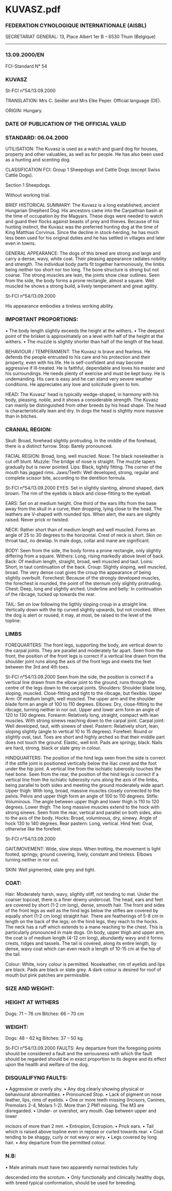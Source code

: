 # KUVASZ.pdf


### FEDERATION CYNOLOGIQUE INTERNATIONALE (AISBL)


SECRETARIAT GENERAL: 13, Place Albert 1er  B – 6530 Thuin (Belgique)
______________________________________________________________________________

### 13.09.2000/EN



FCI-Standard N° 54

### KUVASZ




St-FCI n°54/13.09.2000

TRANSLATION: Mrs C. Seidler and Mrs Elke Peper. Official
language (DE).

ORIGIN: Hungary.

### DATE OF PUBLICATION OF THE OFFICIAL VALID



### STANDARD: 06.04.2000



UTILISATION: The Kuvasz is used as a watch and guard dog for
houses, property and other valuables, as well as for people. He has
also been used as a hunting and scenting dog.

CLASSIFICATION FCI: Group 1
Sheepdogs and Cattle
Dogs (except Swiss
Cattle Dogs).


Section 1
Sheepdogs.


Without working trial.

BRIEF HISTORICAL SUMMARY: The Kuvasz is a long
established, ancient Hungarian Shepherd Dog. His ancestors came
into the Carpathian basin at the time of occupation by the Magyars.
These dogs were needed to watch and guard their flocks against
beasts of prey and thieves. Because of his hunting instinct, the
Kuvasz was the preferred hunting dog at the time of King Matthias
Corvinus. Since the decline in stock-herding, he has much less been
used for his original duties and he has settled in villages and later
even in towns.

GENERAL APPEARANCE: The dogs of this breed are strong and
large and carry a dense, wavy, white coat. Their pleasing appearance
radiates nobility and strength. The individual body parts fit together
harmoniously, the limbs being neither too short nor too long.
The bone structure is strong but not coarse. The strong muscles are
lean, the joints show clear outlines.
Seen from the side, the body forms a prone rectangle, almost a
square. Well muscled he shows a strong build, a lively temperament
and great agility.


St-FCI n°54/13.09.2000

His appearance embodies a tireless working ability.

### IMPORTANT PROPORTIONS:


•
The body length slightly exceeds the height at the withers.
•
The deepest point of the brisket is approximately on a level with
half of the height at the withers.
•
The muzzle is slightly shorter than half of the length of the head.

BEHAVIOUR / TEMPERAMENT: The Kuvasz is brave and
fearless. He defends the people entrusted to his care and his
protection and their property, even with his life. He is self-confident
and may become aggressive if ill-treated. He is faithful, dependable
and loves his master and his surroundings. He needs plenty of
exercise and must be kept busy. He is undemanding. His care is easy
and he can stand very severe weather conditions. He appreciates any
love and solicitude given to him.

HEAD: The Kuvasz' head is typically wedge-shaped, in harmony
with his body, pleasing, noble, and it shows a considerable strength.
The Kuvasz can mainly be distinguished from other breeds by his
head shape. The head is characteristically lean and dry. In dogs the
head is slightly more massive than in bitches.

### CRANIAL REGION:


Skull: Broad, forehead slightly protruding. In the middle of the
forehead, there is a distinct furrow.
Stop: Barely pronounced.

FACIAL REGION: Broad, long, well muscled.
Nose: The black noseleather is cut off blunt.
Muzzle: The bridge of nose is straight. The muzzle tapers gradually
but is never pointed.
Lips: Black, tightly fitting. The corner of the mouth has jagged rims.
Jaws/Teeth: Well developed, strong, regular and complete scissor
bite, according to the dentition formula.



St-FCI n°54/13.09.2000
EYES: Set in slightly slanting, almond shaped, dark brown. The rim
of the eyelids is black and close-fitting to the eyeball.

EARS: Set on at medium height. One third of the ears lifts from the
base away from the skull in a curve, then dropping, lying close to the
head. The leathers are V-shaped with rounded tips. When alert, the
ears are slightly raised. Never prick or twisted.

NECK: Rather short than of medium length and well muscled.
Forms an angle of 25 to 30 degrees to the horizontal. Crest of neck is
short. Skin on throat taut, no dewlap. In male dogs, collar and mane
are significant.

BODY: Seen from the side, the body forms a prone rectangle, only
slightly differing from a square.
Withers: Long, rising markedly above level of back.
Back: Of medium length, straight, broad, well muscled and taut.
Loins: Short, in taut continuation of the back.
Croup: Slightly sloping, well muscled, broad. The very dense coat
gives the croup the appearance of being slightly overbuilt.
Forechest: Because of the strongly developed muscles, the forechest
is rounded, the point of the sternum only slightly protruding.
Chest: Deep, long and slightly arched.
Underline and belly: In continuation of the ribcage, tucked up
towards the rear.

TAIL: Set on low following the ligthly sloping croup in a straight
line. Vertically down with the tip curved slightly upwards, but not
crooked. When the dog is alert or roused, it may, at most, be raised to
the level of the topline.

### LIMBS



FOREQUARTERS: The front legs, supporting the body, are vertical
down to the carpal joints. They are parallel and moderately far apart.
Seen from the front, the position of the front legs is correct if a
vertical line drawn from the shoulder joint runs along the axis of the
front legs and meets the feet between the 3rd and 4th toes.


St-FCI n°54/13.09.2000
Seen from the side, the position is correct if a vertical line drawn
from the elbow joint to the ground, runs through the centre of the
legs down to the carpal joints.
Shoulders: Shoulder blade long, sloping, muscled. Close-fitting and
tight to the ribcage, but flexible.
Upper Arm: Of medium length, well muscled. The upper arm and the
shoulder blade form an angle of 100 to 110 degrees.
Elbows: Dry, close-fitting to the ribcage, turning neither in nor out.
Upper and lower arm form an angle of 120 to 130 degrees.
Forearm: Relatively long, straight, compact with lean muscles. With
strong sinews reaching down to the carpal joint.
Carpal joint: Well developed, taut, with sinews of steel.
Pastern: Relatively short, lean, sloping slightly (angle to vertical 10
to 15 degrees).
Forefeet: Round or slightly oval, taut. Toes are short and highly
arched so that their middle part does not touch the ground. Elastic,
well knit. Pads are springy, black. Nails are hard, strong, black or
slate grey in colour.

HINDQUARTERS: The position of the hind legs seen from the side
is correct if the stifle joint is positioned vertically below the iliac
crest and the foot under the hip joint. A vertical line from the
ischiatic tuberosity touches the heel bone. Seen from the rear, the
position of the hind legs is correct if a vertical line from the ischiatic
tuberosity runs along the axis of the limbs, being parallel to both
sides and meeting the ground moderately wide apart.
Upper thigh: With long, broad, massive muscles closely connected to
the pelvis. Pelvis and upper thigh form an angle of 100 to 110
degrees.
Stifle: Voluminous. The angle between upper thigh and lower thigh
is 110 to 120 degrees.
Lower thigh: The long massive muscles extend to the hock with
strong sinews. Seen from the rear, vertical and parallel on both sides,
also to the axis of the body.
Hocks: Broad, voluminous, dry, sinewy. Angle of hock 130 to 140
degrees.
Rear pastern: Long, vertical.
Hind feet: Oval, otherwise like the forefeet.


St-FCI n°54/13.09.2000

GAIT/MOVEMENT: Wide, slow steps. When trotting, the
movement is light footed, springy, ground covering, lively, constant
and tireless. Elbows turning neither in nor out.

SKIN: Well pigmented, slate grey and tight.

### COAT:


Hair: Moderately harsh, wavy, slightly stiff, not tending to mat.
Under the coarser topcoat, there is a finer downy undercoat.  The
head, ears and feet are covered by short (1-2 cm long), dense, smooth
hair.   The front and sides of the front legs as well as the hind legs
below the stifles are covered by equally short (1-2 cm long) straight
hair.
There are featherings of 5-8 cm in length on the back of the legs; on
the hind legs, they reach to the hocks.  The neck has a ruff which
extends to a mane reaching to the chest. This is particularly
pronounced in male dogs.
On body, upper thigh and upper arm, the coat is of medium length
(4-12 cm long), abundantly wavy and it forms crests, ridges and
tassels. The tail is covered, along its entire length, by dense, wavy
coat which can even reach a length of 10-15 cm at the hip of the tail.

Colour: White, ivory colour is permitted. Noseleather, rim of eyelids
and lips are black. Pads are black or slate grey. A dark colour is
desired for roof of mouth but pink patches are permissible.

### SIZE AND WEIGHT:



### HEIGHT AT WITHERS



Dogs:
71 – 76 cm
Bitches:
66 – 70 cm

### WEIGHT:



Dogs:
48 – 62 kg
Bitches:
37 – 50 kg.



St-FCI n°54/13.09.2000
FAULTS: Any departure from the foregoing points should be
considered a fault and the seriousness with which the fault should be
regarded should be in exact proportion to its degree and its effect
upon the health and welfare of the dog.

### DISQUALIFYNG FAULTS:


•
Aggressive or overly shy.
•
Any dog clearly showing physical or behavioural abnormalities.
•
Pronounced Stop.
•
Lack of pigment on nose leather, lips, rims of eyelids.
•
One or more teeth missing (Incisors, Canines, Premolars 2-4,
Molars 1-2).  More than 2 PM1 missing. The M3 are
disregarded.
•
Under- or overshot, wry mouth. Gap between upper and lower

incisors of more than 2 mm.
•
Entropion, Ectropion.
•
Prick ears.
•
Tail which is raised above topline even in repose or curled
towards rear.
•
Coat tending to be shaggy, curly or not wavy or wiry.
•
Legs covered by long hair.
•
Any departure from the permitted colour.

### N.B:


•
Male animals must have two apparently normal testicles fully

descended into the scrotum.
•
Only functionally and clinically healthy dogs, with breed typical
conformation, should be used for breeding.







